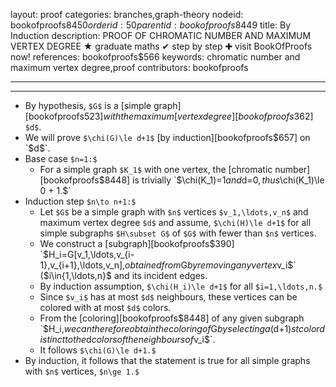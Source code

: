 layout: proof
categories: branches,graph-theory
nodeid: bookofproofs$8450
orderid: 50
parentid: bookofproofs$8449
title: By Induction
description: PROOF OF CHROMATIC NUMBER AND MAXIMUM VERTEX DEGREE ★ graduate maths ✔ step by step ✚ visit BookOfProofs now!
references: bookofproofs$566
keywords: chromatic number and maximum vertex degree,proof
contributors: bookofproofs

---


---

* By hypothesis, `$G$` is a [simple graph][bookofproofs$523] with the maximum [vertex degree][bookofproofs$362] `$d$`.
* We will prove `$\chi(G)\le d+1$` [by induction][bookofproofs$657] on `$d$`.
* Base case `$n=1:$`
   * For a simple graph `$K_1$` with one vertex, the [chromatic number][bookofproofs$8448] is trivially `$\chi(K_1)=1$` and `$d=0$`, thus `$\chi(K_1)\le 0 + 1.$` 
* Induction step `$n\to n+1:$`
   * Let `$G$` be a simple graph with `$n$` vertices `$v_1,\ldots,v_n$` and maximum vertex degree `$d$` and assume, `$\chi(H)\le d+1$` for all simple subgraphs `$H\subset G$` of `$G$` with fewer than `$n$` vertices.
   * We construct a [subgraph][bookofproofs$390] `$H_i=G[v_1,\ldots,v_{i-1},v_{i+1},\ldots,v_n],$` obtained from `$G$` by removing any vertex `$v_i$` ($i\in\{1,\ldots,n\}$ and its incident edges.
   * By induction assumption, `$\chi(H_i)\le d+1$` for all `$i=1,\ldots,n.$`
   * Since `$v_i$` has at most `$d$` neighbours, these vertices can be colored with at most `$d$` colors.
   * From the [coloring][bookofproofs$8448] of any given subgraph `$H_i,$` we can therefore obtain the coloring of `$G$` by selecting a `$(d+1)$`st color distinct to the `$d$` colors of the neighbours of `$v_i$`. 
   * It follows `$\chi(G)\le d+1.$` 
* By induction, it follows that the statement is true for all simple graphs with `$n$` vertices, `$n\ge 1.$`
